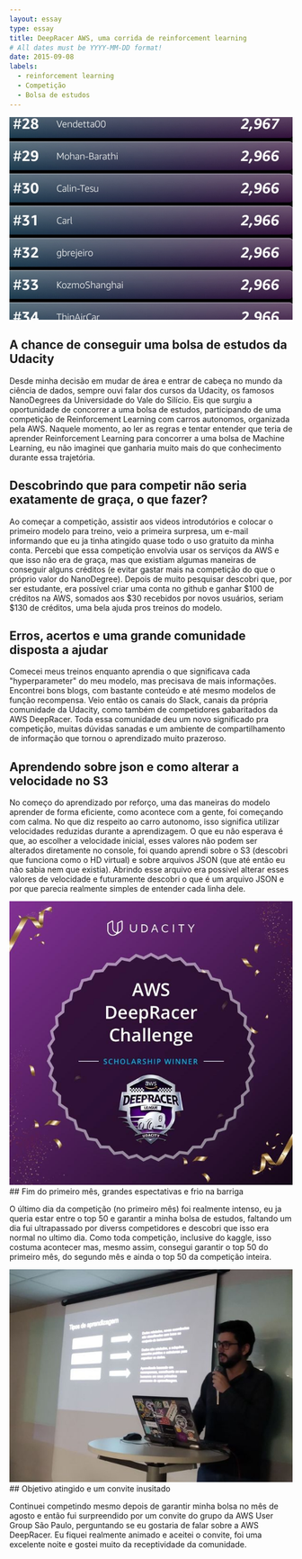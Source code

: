 ```yaml
---
layout: essay
type: essay
title: DeepRacer AWS, uma corrida de reinforcement learning
# All dates must be YYYY-MM-DD format!
date: 2015-09-08
labels:
  - reinforcement learning
  - Competição
  - Bolsa de estudos
---
```


<img class="ui medium left floated rounded image" src="../images/ranking_final.jpg">

## A chance de conseguir uma bolsa de estudos da Udacity

Desde minha decisão em mudar de área e entrar de cabeça no mundo da ciência de dados, sempre ouvi falar dos cursos da Udacity, os famosos NanoDegrees da Universidade do Vale do Silício. Eis que surgiu a oportunidade de concorrer a uma bolsa de estudos, participando de uma competição de Reinforcement Learning com carros autonomos, organizada pela AWS. Naquele momento, ao ler as regras e tentar entender que teria de aprender Reinforcement Learning para concorrer a uma bolsa de Machine Learning, eu não imaginei que ganharia muito mais do que conhecimento durante essa trajetória.



## Descobrindo que para competir não seria exatamente de graça, o que fazer?

Ao começar a competição, assistir aos videos introdutórios e colocar o primeiro modelo para treino, veio a primeira surpresa, um e-mail informando que eu ja tinha atingido quase todo o uso gratuito da minha conta. 
Percebi que essa competição envolvia usar os serviços da AWS e que isso não era de graça, mas que existiam algumas maneiras de conseguir alguns créditos (e evitar gastar mais na competição do que o próprio valor do NanoDegree). Depois de muito pesquisar descobri que, por ser estudante, era possível criar uma conta no github e ganhar $100 de créditos na AWS, somados aos $30 recebidos por novos usuários, seriam $130 de créditos, uma bela ajuda pros treinos do modelo.




## Erros, acertos e uma grande comunidade disposta a ajudar

Comecei meus treinos enquanto aprendia o que significava cada "hyperparameter" do meu modelo, mas precisava de mais informações. Encontrei bons blogs, com bastante conteúdo e até mesmo modelos de função recompensa. Veio então os canais do Slack, canais da própria comunidade da Udacity, como também de competidores gabaritados da AWS DeepRacer. Toda essa comunidade deu um novo significado pra competição, muitas dúvidas sanadas e um ambiente de compartilhamento de informação que tornou o aprendizado muito prazeroso.

## Aprendendo sobre json e como alterar a velocidade no S3
No começo do aprendizado por reforço, uma das maneiras do modelo aprender de forma eficiente, como acontece com a gente, foi começando com calma. No que diz respeito ao carro autonomo, isso significa utilizar velocidades reduzidas durante a aprendizagem. 
O que eu não esperava é que, ao escolher a velocidade inicial, esses valores não podem ser alterados diretamente no console, foi quando aprendi sobre o S3 (descobri que funciona como o HD virtual) e sobre arquivos JSON (que até então eu não sabia nem que existia). Abrindo esse arquivo era possivel alterar esses valores de velocidade e futuramente descobri o que é um arquivo JSON e por que parecia realmente simples de entender cada linha dele.




<img class="ui medium left floated rounded image" src="../images/sch_winner.jpg">
## Fim do primeiro mês, grandes espectativas e frio na barriga

O último dia da competição (no primeiro mês) foi realmente intenso, eu ja queria estar entre o top 50 e garantir a minha bolsa de estudos, faltando um dia fui ultrapassado por diverss competidores e descobri que isso era normal no ultimo dia. Como toda competição, inclusive do kaggle, isso costuma acontecer mas, mesmo assim, consegui garantir o top 50 do primeiro mês, do segundo mês e ainda o top 50 da competição inteira.




<img class="ui medium right floated rounded image" src="../images/600_485196066.jpeg">
## Objetivo atingido e um convite inusitado

Continuei competindo mesmo depois de garantir minha bolsa no mês de agosto e então fui surpreendido por um convite do grupo da AWS User Group São Paulo, perguntando se eu gostaria de falar sobre a AWS DeepRacer. Eu fiquei realmente animado e aceitei o convite, foi uma excelente noite e gostei muito da receptividade da comunidade.
